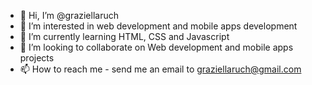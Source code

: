 - 👋 Hi, I’m @graziellaruch
- 👀 I’m interested in web development and mobile apps development
- 🌱 I’m currently learning HTML, CSS and Javascript
- 💞️ I’m looking to collaborate on Web development and mobile apps projects
- 📫 How to reach me - send me an email to graziellaruch@gmail.com

<!---
graziellaruch/graziellaruch is a ✨ special ✨ repository because its `README.md` (this file) appears on your GitHub profile.
You can click the Preview link to take a look at your changes.
--->
